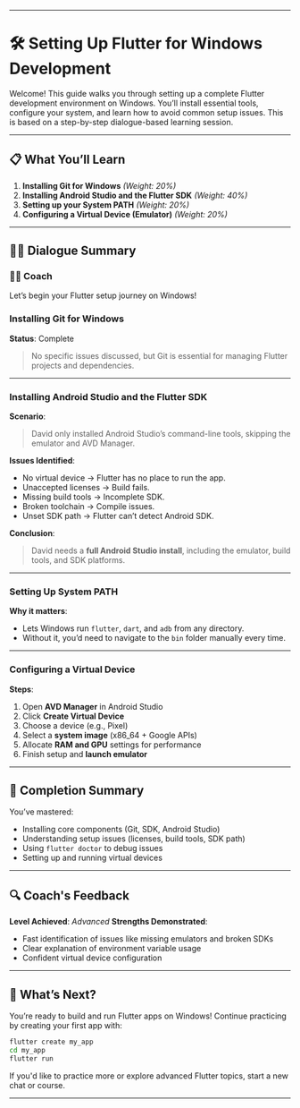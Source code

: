 
---

# 🛠️ Setting Up Flutter for Windows Development

Welcome! This guide walks you through setting up a complete Flutter development environment on Windows. You’ll install essential tools, configure your system, and learn how to avoid common setup issues. This is based on a step-by-step dialogue-based learning session.

---

## 📋 What You’ll Learn

1. **Installing Git for Windows** *(Weight: 20%)*
2. **Installing Android Studio and the Flutter SDK** *(Weight: 40%)*
3. **Setting up your System PATH** *(Weight: 20%)*
4. **Configuring a Virtual Device (Emulator)** *(Weight: 20%)*

---

## 🧑‍💻 Dialogue Summary

### 👨‍🏫 Coach

Let’s begin your Flutter setup journey on Windows!

### Installing Git for Windows

**Status**: Complete

> No specific issues discussed, but Git is essential for managing Flutter projects and dependencies.

---

### Installing Android Studio and the Flutter SDK

**Scenario**:

> David only installed Android Studio’s command-line tools, skipping the emulator and AVD Manager.

**Issues Identified**:

* No virtual device → Flutter has no place to run the app.
* Unaccepted licenses → Build fails.
* Missing build tools → Incomplete SDK.
* Broken toolchain → Compile issues.
* Unset SDK path → Flutter can’t detect Android SDK.

**Conclusion**:

> David needs a **full Android Studio install**, including the emulator, build tools, and SDK platforms.

---

### Setting Up System PATH

**Why it matters**:

* Lets Windows run `flutter`, `dart`, and `adb` from any directory.
* Without it, you’d need to navigate to the `bin` folder manually every time.

---

### Configuring a Virtual Device

**Steps**:

1. Open **AVD Manager** in Android Studio
2. Click **Create Virtual Device**
3. Choose a device (e.g., Pixel)
4. Select a **system image** (x86\_64 + Google APIs)
5. Allocate **RAM and GPU** settings for performance
6. Finish setup and **launch emulator**

---

## 🎉 Completion Summary

You’ve mastered:

* Installing core components (Git, SDK, Android Studio)
* Understanding setup issues (licenses, build tools, SDK path)
* Using `flutter doctor` to debug issues
* Setting up and running virtual devices

---

## 🔍 Coach's Feedback

**Level Achieved**: *Advanced*
**Strengths Demonstrated**:

* Fast identification of issues like missing emulators and broken SDKs
* Clear explanation of environment variable usage
* Confident virtual device configuration

---

## 🚀 What’s Next?

You’re ready to build and run Flutter apps on Windows!
Continue practicing by creating your first app with:

```bash
flutter create my_app
cd my_app
flutter run
```

If you'd like to practice more or explore advanced Flutter topics, start a new chat or course.

---
